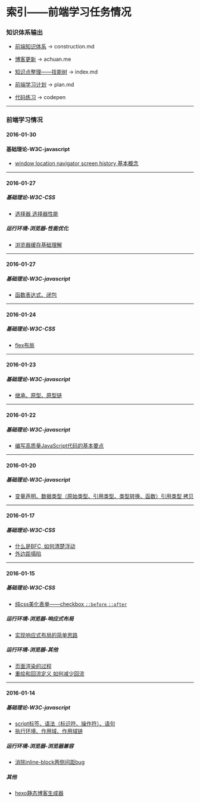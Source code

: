 # 索引——前端学习任务情况

### 知识体系输出

- [前端知识体系](https://github.com/lcc19941214/FrontendStudy/blob/master/%E5%89%8D%E7%AB%AF%E7%9F%A5%E8%AF%86%E4%BD%93%E7%B3%BB%E6%80%BB%E7%BB%93.md) -> construction.md

- [博客更新](http://achuan.me/) -> achuan.me

- [知识点整理——技能树](https://github.com/lcc19941214/FrontendStudy/blob/master/index.md) -> index.md

- [前端学习计划](https://github.com/lcc19941214/FrontendStudy/blob/master/plan.md) -> plan.md

- [代码练习](http://codepen.io/lcc19941214/) -> codepen

---

### 前端学习情况

#### 2016-01-30

#### 基础理论-W3C-javascript
- [window location navigator screen history 基本概念](http://achuan.me/2016/01/30/javascript_%E7%9F%A5%E8%AF%86%E7%82%B9%E6%95%B4%E7%90%86_06_BOM/)

---

#### 2016-01-27

##### 基础理论-W3C-CSS
- [选择器 选择器性能](http://achuan.me/2016/01/28/css%E7%9F%A5%E8%AF%86%E7%82%B9%E6%A2%B3%E7%90%86_01/)

##### 运行环境-浏览器-性能优化
- [浏览器缓存基础理解](http://achuan.me/2016/01/28/20160128%E6%B5%8F%E8%A7%88%E5%99%A8%E7%BC%93%E5%AD%98/)

---

#### 2016-01-27

##### 基础理论-W3C-javascript
- [函数表达式、闭包](http://achuan.me/2016/01/27/javascript_%E7%9F%A5%E8%AF%86%E7%82%B9%E6%95%B4%E7%90%86_05_%E9%97%AD%E5%8C%85/)

---

#### 2016-01-24

##### 基础理论-W3C-CSS
- [flex布局](http://achuan.me/2016/01/24/20160124flex/)

---

#### 2016-01-23

##### 基础理论-W3C-javascript
- [继承、原型、原型链](http://achuan.me/2016/01/23/javascript_%E7%9F%A5%E8%AF%86%E7%82%B9%E6%95%B4%E7%90%86_04_%E5%8E%9F%E5%9E%8B/)

---

#### 2016-01-22

##### 基础理论-W3C-javascript
- [编写高质量JavaScript代码的基本要点](http://www.cnblogs.com/TomXu/archive/2011/12/28/2286877.html)

---

#### 2016-01-20

##### 基础理论-W3C-javascript
- [变量声明、数据类型（原始类型、引用类型、类型转换、函数）引用类型 拷贝](http://achuan.me/2016/01/20/javascript_%E7%9F%A5%E8%AF%86%E7%82%B9%E6%95%B4%E7%90%86_02_%E6%95%B0%E6%8D%AE%E7%B1%BB%E5%9E%8B/)

---

#### 2016-01-17

##### 基础理论-W3C-CSS
- [什么是BFC, 如何清楚浮动](http://achuan.me/2016/01/16/20160116BFC/)
- [外边距塌陷](http://achuan.me/2016/01/17/20160117margincollapse/)

---

#### 2016-01-15

##### 基础理论-W3C-CSS
- [纯css美化表单——checkbox  `::before` `::after` ](http://achuan.me/2016/01/15/20160115%E7%BA%AFcss%E7%BE%8E%E5%8C%96%E8%A1%A8%E5%8D%95%E2%80%94%E2%80%94checkbox/)

##### 运行环境-浏览器-响应式布局
- [实现响应式布局的简单思路](http://achuan.me/2016/01/15/20160115%E5%93%8D%E5%BA%94%E5%BC%8F%E5%B8%83%E5%B1%80/)

##### 运行环境-浏览器-其他
- [页面渲染的过程](http://achuan.me/2016/01/15/20160115%E4%BB%8Escript%E6%A0%87%E7%AD%BE%E7%9A%84%E6%91%86%E6%94%BE%E4%BD%8D%E7%BD%AE%E6%9D%A5%E7%9C%8B%E7%9C%8BDOM%E6%A0%91%E7%9A%84%E6%B8%B2%E6%9F%93/)
- [重绘和回流定义 如何减少回流](http://achuan.me/2016/01/15/20160115%E4%BB%8Escript%E6%A0%87%E7%AD%BE%E7%9A%84%E6%91%86%E6%94%BE%E4%BD%8D%E7%BD%AE%E6%9D%A5%E7%9C%8B%E7%9C%8BDOM%E6%A0%91%E7%9A%84%E6%B8%B2%E6%9F%93/)


---

#### 2016-01-14

##### 基础理论-W3C-javascript
- [script标签、语法（标识符、操作符）、语句](http://achuan.me/2016/01/14/javascript_%E7%9F%A5%E8%AF%86%E7%82%B9%E6%95%B4%E7%90%86_01_%E5%9F%BA%E7%A1%80%E8%AF%AD%E6%B3%95/)
- [执行环境、作用域、作用域链](http://achuan.me/2016/01/14/javascript_%E7%9F%A5%E8%AF%86%E7%82%B9%E6%95%B4%E7%90%86_03_%E6%89%A7%E8%A1%8C%E7%8E%AF%E5%A2%83/)

##### 运行环境-浏览器-浏览器兼容
- [消除inline-block两侧间距bug](http://achuan.me/2016/01/14/20160114%E6%B6%88%E9%99%A4inline-block%E4%B8%A4%E4%BE%A7%E9%97%B4%E8%B7%9Dbug/)

##### 其他
- [hexo静态博客生成器](http://achuan.me/2016/01/14/%E5%BF%AB%E9%80%9F%E6%90%AD%E5%BB%BAhexo%E9%9D%99%E6%80%81%E5%8D%9A%E5%AE%A2/)
